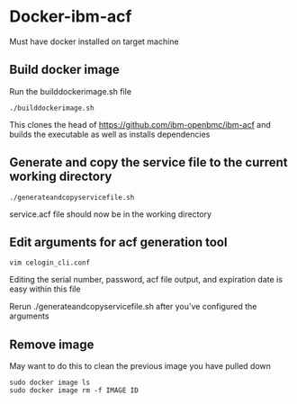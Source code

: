 # Docker-ibm-acf
Must have docker installed on target machine

## Build docker image
Run the builddockerimage.sh file
```
./builddockerimage.sh
```
This clones the head of https://github.com/ibm-openbmc/ibm-acf and builds the executable as well as installs dependencies
## Generate and copy the service file to the current working directory
```
./generateandcopyservicefile.sh
```
service.acf file should now be in the working directory

## Edit arguments for acf generation tool
```
vim celogin_cli.conf
```
Editing the serial number, password, acf file output, and expiration date is easy within this file

Rerun ./generateandcopyservicefile.sh after you've configured the arguments

## Remove image
May want to do this to clean the previous image you have pulled down
```
sudo docker image ls
sudo docker image rm -f IMAGE ID
```
